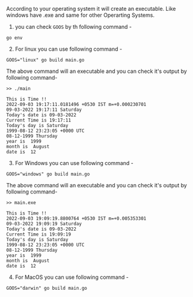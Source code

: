 According to your operating system it will create an executable. Like windows have .exe and same for other Operarting Systems.
1. you can check `GOOS` by th following command -

```
go env
```

2. For linux you can use following command -

```
GOOS="linux" go build main.go
```

The above command will an executable and you can check it's output by following command- 

```
>> ./main

This is Time !!
2022-09-03 19:17:11.0181496 +0530 IST m=+0.000230701
09-03-2022 19:17:11 Saturday
Today's date is 09-03-2022
Current Time is 19:17:11
Today's day is Saturday
1999-08-12 23:23:05 +0000 UTC
08-12-1999 Thursday
year is  1999
month is  August
date is  12
```

3. For Windows you can use following command -

```
GOOS="windows" go build main.go
```

The above command will an executable and you can check it's output by following command-

```
>> main.exe

This is Time !!
2022-09-03 19:09:19.8800764 +0530 IST m=+0.005353301
09-03-2022 19:09:19 Saturday
Today's date is 09-03-2022
Current Time is 19:09:19
Today's day is Saturday
1999-08-12 23:23:05 +0000 UTC
08-12-1999 Thursday
year is  1999
month is  August
date is  12
```

4. For MacOS you can use following command -

```
GOOS="darwin" go build main.go
```

